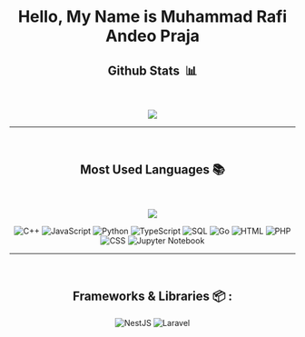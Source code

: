 <h1 align="center">Hello, My Name is Muhammad Rafi Andeo Praja</h1>



<div align="center">

## Github Stats &nbsp;📊
<br>
<p align='center'>
<img src="https://github-readme-stats.vercel.app/api?username=RafiAndeo&show_icons=true&theme=dark">
</p>
<hr>
<br>

## Most Used Languages 📚

<br>
<p align='center'>
<img src="https://github-readme-stats.vercel.app/api/top-langs/?username=RafiAndeo&theme=dark&hide_border=true&no-bg=true&no-frame=true&langs_count=10&layout=compact">
</p>
<p align='center'>
</p>

![C++](https://img.shields.io/badge/-C++-000000?style=flat&logo=C%2B%2B&logoColor=00599C)
![JavaScript](https://img.shields.io/badge/-JavaScript-000000?style=flat&logo=javascript)
![Python](https://img.shields.io/badge/-Python-000000?style=flat&logo=python)
![TypeScript](https://img.shields.io/badge/-TypeScript-000000?style=flat&logo=typescript&logoColor=007ACC)
![SQL](https://img.shields.io/badge/-SQL-000000?style=flat&logo=MySQL)
![Go](https://img.shields.io/badge/-Go-000000?style=flat&logo=Go)
![HTML](https://img.shields.io/badge/-HTML-000000?style=flat&logo=HTML5)
![PHP](https://img.shields.io/badge/-PHP-000000?style=flat&logo=PHP)
![CSS](https://img.shields.io/badge/-CSS-000000?style=flat&logo=CSS3)
![Jupyter Notebook](https://img.shields.io/badge/-Jupyter_Notebook-000000?style=flat&logo=jupyter)

<hr>
<br>

## Frameworks & Libraries 📦 :

![NestJS](https://img.shields.io/badge/-NestJS-000000?style=flat&logo=nestjs)
![Laravel](https://img.shields.io/badge/-Laravel-000000?style=flat&logo=laravel)
